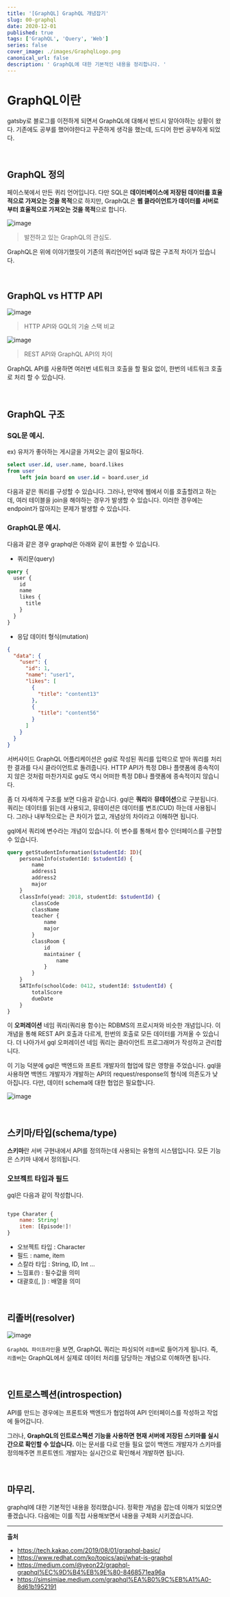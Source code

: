 ```yaml
---
title: '[GraphQL] GraphQL 개념잡기'
slug: 00-graphql
date: 2020-12-01
published: true
tags: ['GraphQL', 'Query', 'Web']
series: false
cover_image: ./images/GraphqlLogo.png
canonical_url: false
description: ' GraphQL에 대한 기본적인 내용을 정리합니다. '
---
```


# GraphQL이란

gatsby로 블로그를 이전하게 되면서 GraphQL에 대해서 반드시 알아야하는 상황이 왔다. 기존에도 공부를 했어야한다고 꾸준하게 생각을 했는데, 드디어 한번 공부하게 되었다.

<br/>

## GraphQL 정의

페이스북에서 만든 퀴리 언어입니다. 다만 SQL은 **데이터베이스에 저장된 데이터를 효율적으로 가져오는 것을 목적**으로 하지만, GraphQL은 **웹 클라이언트가 데이터를 서버로부터 효율적으로 가져오는 것을 목적**으로 합니다.

![image](https://user-images.githubusercontent.com/42582516/100871453-a9726880-34e3-11eb-9211-ef08e50163bf.png)

> 발전하고 있는 GraphQL의 관심도.

GraphQL은 위에 이야기했듯이 기존의 쿼리언어인 sql과 많은 구조적 차이가 있습니다.

<br/>

## GraphQL vs HTTP API

![image](https://user-images.githubusercontent.com/42582516/100874660-40d9ba80-34e8-11eb-8670-75e1c8ff0309.png)

> HTTP API와 GQL의 기술 스택 비교

![image](https://user-images.githubusercontent.com/42582516/100874777-6bc40e80-34e8-11eb-8bde-b938ffea55f9.png)

> REST API와 GraphQL API의 차이

GraphQL API를 사용하면 여러번 네트워크 호출을 할 필요 없이, 한번의 네트워크 호출로 처리 할 수 있습니다.

<br/>

## GraphQL 구조

### SQL문 예시.

ex) 유저가 좋아하는 게시글을 가져오는 글이 필요하다.

```sql
select user.id, user.name, board.likes
from user
    left join board on user.id = board.user_id
```

다음과 같은 쿼리를 구성할 수 있습니다. 그러나, 만약에 웹에서 이를 호출할려고 하는데, 여러 테이블을 join을 해야하는 경우가 발생할 수 있습니다. 이러한 경우에는 endpoint가 많아지는 문제가 발생할 수 있습니다.

### GraphQL문 예시.

다음과 같은 경우 graphql은 아래와 같이 표현할 수 있습니다.

- 쿼리문(query)

```graphql
query {
  user {
    id
    name
    likes {
      title
    }
  }
}
```

- 응답 데이터 형식(mutation)

```json
{
  "data": {
    "user": {
      "id": 1,
      "name": "user1",
      "likes": [
        {
          "title": "content13"
        },
        {
          "title": "content56"
        }
      ]
    }
  }
}
```

서버사이드 GraphQL 어플리케이션은 gql로 작성된 쿼리를 입력으로 받아 쿼리를 처리한 결과를 다시 클라이언트로 돌려줍니다. HTTP API가 특정 DB나 플랫폼에 종속적이지 않은 것처럼 마찬가지로 gql도 역시 어떠한 특정 DB나 플랫폼에 종속적이지 않습니다.

좀 더 자세하게 구조를 보면 다음과 같습니다. gql은 **쿼리**와 **뮤테이션**으로 구분됩니다. 쿼리는 데이터를 읽는데 사용되고, 뮤테이션은 데이터를 변조(CUD) 하는데 사용됩니다. 그러나 내부적으로는 큰 차이가 없고, 개념상의 차이라고 이해하면 됩니다.

gql에서 쿼리에 변수라는 개념이 있습니다. 이 변수를 통해서 함수 인터페이스를 구현할 수 있습니다.

```graphql
query getStudentInformation($studentId: ID){
    personalInfo(studentId: $studentId) {
        name
        address1
        address2
        major
    }
    classInfo(yead: 2018, studentId: $studentId) {
        classCode
        className
        teacher {
            name
            major
        }
        classRoom {
            id
            maintainer {
                name
            }
        }
    }
    SATInfo(schoolCode: 0412, studentId: $studentId) {
        totalScore
        dueDate
    }
}

```

이 **오퍼레이션** 네임 쿼리(쿼리용 함수)는 RDBMS의 프로시져와 비슷한 개념입니다. 이 개념을 통해 REST API 호출과 다르게, 한번의 호출로 모든 데이터를 가져올 수 있습니다. 더 나아가서 gql 오퍼레이션 네임 쿼리는 클라이언트 프로그래머가 작성하고 관리합니다.

이 기능 덕분에 gql은 백엔드와 프론트 개발자의 협업에 많은 영향을 주었습니다. gql을 사용하면 백엔드 개발자가 개발하는 API의 request/response의 형식에 의존도가 낮아집니다. 다만, 데이터 schema에 대한 협업은 필요합니다.

![image](https://user-images.githubusercontent.com/42582516/101355449-ec647f80-38d9-11eb-8709-0cd0f98dc9f0.png)

<br/>

## 스키마/타입(schema/type)

**스키마**란 서버 구현내에서 API를 정의하는데 사용되는 유형의 시스템입니다. 모든 기능은 스키마 내에서 정의됩니다.

### 오브젝트 타입과 필드

gql은 다음과 같이 작성합니다.

```js

type Charater {
    name: String!
    item: [Episode!]!
}

```

- 오브젝트 타입 : Character
- 필드 : name, item
- 스칼라 타입 : String, ID, Int ...
- 느낌표(!) : 필수값을 의미
- 대괄호([, ]) : 배열을 의미

<br/>

## 리졸버(resolver)

![image](https://user-images.githubusercontent.com/42582516/101355996-c68baa80-38da-11eb-93a1-e0238e95ed2a.png)

`GraphQL 파이프라인`을 보면, GraphQL 쿼리는 파싱되어 `리졸버`로 들어가게 됩니다. 즉, `리졸버`는 GraphQL에서 실제로 데이터 처리를 담당하는 개념으로 이해하면 됩니다.

<br/>

## 인트로스펙션(introspection)

API를 만드는 경우에는 프론트와 백엔드가 협업하여 API 인터페이스를 작성하고 작업에 들어갑니다.

그러나, **GraphQL의 인트로스펙션 기능을 사용하면 현재 서버에 저장된 스키마를 실시간으로 확인할 수 있습니다.** 이는 문서를 다로 만들 필요 없이 백엔드 개발자가 스키마를 정의해주면 프론트엔드 개발자는 실시간으로 확인해서 개발하면 됩니다.

<br/>

## 마무리.

graphql에 대한 기본적인 내용을 정리했습니다. 정확한 개념을 잡는데 이해가 되었으면 좋겠습니다. 다음에는 이를 직접 사용해보면서 내용을 구체화 시키겠습니다.

---

**출처**

- https://tech.kakao.com/2019/08/01/graphql-basic/
- https://www.redhat.com/ko/topics/api/what-is-graphql
- https://medium.com/@yeon22/graphql-graphql%EC%9D%B4%EB%9E%80-8468571ea96a
- https://simsimjae.medium.com/graphql%EA%B0%9C%EB%A1%A0-8d61b1952191
